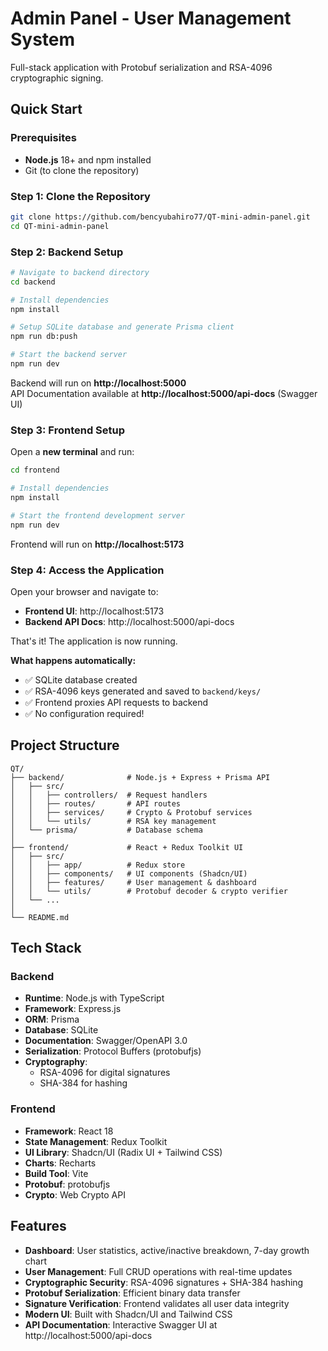 # Admin Panel - User Management System

Full-stack application with Protobuf serialization and RSA-4096 cryptographic signing.

##  Quick Start

### Prerequisites
- **Node.js** 18+ and npm installed
- Git (to clone the repository)


### Step 1: Clone the Repository
```bash
git clone https://github.com/bencyubahiro77/QT-mini-admin-panel.git
cd QT-mini-admin-panel
```

### Step 2: Backend Setup
```bash
# Navigate to backend directory
cd backend

# Install dependencies
npm install

# Setup SQLite database and generate Prisma client
npm run db:push

# Start the backend server
npm run dev
```
  Backend will run on **http://localhost:5000**  
  API Documentation available at **http://localhost:5000/api-docs** (Swagger UI)

### Step 3: Frontend Setup
Open a **new terminal** and run:
```bash
cd frontend

# Install dependencies
npm install

# Start the frontend development server
npm run dev
```
  Frontend will run on **http://localhost:5173**

### Step 4: Access the Application
Open your browser and navigate to:
- **Frontend UI**: http://localhost:5173
- **Backend API Docs**: http://localhost:5000/api-docs

That's it! The application is now running.

**What happens automatically:**
- ✅ SQLite database created
- ✅ RSA-4096 keys generated and saved to `backend/keys/`
- ✅ Frontend proxies API requests to backend
- ✅ No configuration required!

##   Project Structure

```
QT/
├── backend/              # Node.js + Express + Prisma API
│   ├── src/
│   │   ├── controllers/  # Request handlers
│   │   ├── routes/       # API routes  
│   │   ├── services/     # Crypto & Protobuf services
│   │   └── utils/        # RSA key management
│   └── prisma/           # Database schema
│
├── frontend/             # React + Redux Toolkit UI
│   ├── src/
│   │   ├── app/          # Redux store
│   │   ├── components/   # UI components (Shadcn/UI)
│   │   ├── features/     # User management & dashboard
│   │   └── utils/        # Protobuf decoder & crypto verifier
│   └── ...
│
└── README.md             
```

##  Tech Stack

### Backend
- **Runtime**: Node.js with TypeScript
- **Framework**: Express.js
- **ORM**: Prisma
- **Database**: SQLite
- **Documentation**: Swagger/OpenAPI 3.0
- **Serialization**: Protocol Buffers (protobufjs)
- **Cryptography**: 
  - RSA-4096 for digital signatures
  - SHA-384 for hashing

### Frontend
- **Framework**: React 18
- **State Management**: Redux Toolkit
- **UI Library**: Shadcn/UI (Radix UI + Tailwind CSS)
- **Charts**: Recharts
- **Build Tool**: Vite
- **Protobuf**: protobufjs
- **Crypto**: Web Crypto API

##  Features

- **Dashboard**: User statistics, active/inactive breakdown, 7-day growth chart
- **User Management**: Full CRUD operations with real-time updates
- **Cryptographic Security**: RSA-4096 signatures + SHA-384 hashing
- **Protobuf Serialization**: Efficient binary data transfer
- **Signature Verification**: Frontend validates all user data integrity
- **Modern UI**: Built with Shadcn/UI and Tailwind CSS
- **API Documentation**: Interactive Swagger UI at http://localhost:5000/api-docs

